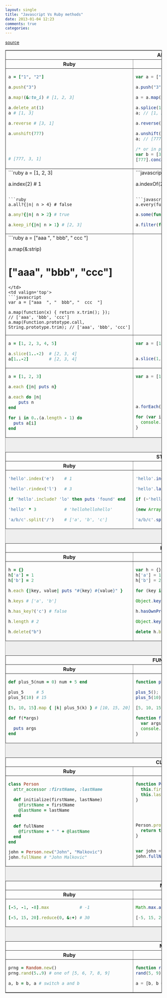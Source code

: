 ```yaml
---
layout: single
title: "Javascript Vs Ruby methods"
date: 2013-01-04 12:23
comments: true
categories: 
---
```

[source](http://agentcooper.github.com/js-ruby-comparison/)

<table width=100% border="1px" valign='top'>
<tr><th colspan='2'>ARRAYS</th></tr>
<tr><th>Ruby</th><th>Javascript</th></tr>
<tr>
<td valign='top'>

```ruby
a = ["1", "2"]

a.push("3")
```

```ruby
a.map!(&:to_i) # [1, 2, 3]
```

```ruby
a.delete_at(1)
a # [1, 3]
```

```ruby
a.reverse # [3, 1]
```

```ruby
a.unshift(777) 




# [777, 3, 1]
```
</td>
<td valign='top'>

```javascript
var a = ["1", "2"];

a.push("3");
```

```javascript
a = a.map(function(n) { return parseInt(n, 10); });
```

```javascript
a.splice(1, 1 /* how much */);
a; // [1, 3]
```

```javascript
a.reverse() // [3, 1]
```

```javascript
a.unshift(777); // 777
a; // [777, 3, 1]

/* or in place: */ 
var b = [3, 1];
[777].concat(b); // [777, 3, 1]
```
</td>

</tr>
<tr>
<td valign='top'>
```ruby
a = [1, 2, 3]

a.index(2) # 1 
```

```ruby
a.all?{|n| n > 4} # false
```

```ruby
a.any?{|n| n > 2} # true
```

```ruby
a.keep_if{|n| n > 1} # [2, 3]
```

</td>
<td valign='top'>
```javascript
var a = [1, 2, 3];

a.indexOf(2); // 1
```

```javascript
a.every(function(n) { return n > 4; }); // false
```

```javascript
a.some(function(n) { return n > 2; });  // true
```

```javascript
a.filter(function(n) { return n > 1;}); // [2, 3]
```
</td>
</tr>
<tr>
<td valign='top'>
```ruby
a = ["aaa  ", "  bbb", "  ccc  "]

a.map(&:strip) 
# ["aaa", "bbb", "ccc"]
```
</td>
<td valign='top'>
```javascript
var a = ["aaa  ", "  bbb", "  ccc  "]

a.map(function(x) { return x.trim(); });               // ['aaa', 'bbb', 'ccc']
a.map(Function.prototype.call, String.prototype.trim); // ['aaa', 'bbb', 'ccc']
```
</td>
</tr>

<tr>
<td valign='top'>

```ruby
a = [1, 2, 3, 4, 5]

a.slice(1..-2)  # [2, 3, 4]
a[1..-2]        # [2, 3, 4]
```

</td>
<td valign='top'>

```javascript
var a = [1, 2, 3, 4, 5];


a.slice(1, -1); // [2, 3, 4]
```

</td>
</tr>

<tr>
<td valign='top'>

```ruby
a = [1, 2, 3]

a.each {|n| puts n}

a.each do |n|
    puts n
end
```

```ruby
for i in 0..(a.length - 1) do
  puts a[i]
end
```

</td>
<td valign='top'>

```javascript
var a = [1, 2, 3];





a.forEach(function(n) { console.log(n); })
```

```javascript
for (var i = 0; i < a.length; i++) {
  console.log(a[i]);
}
```

</td>
</tr>

<tr><td colspan=2 style="border-left: 0px;border-right: 0px; background: #EEE"><br><br></td></tr>

<tr><th colspan='2'>STRINGS</th></tr>
<tr><th>Ruby</th><th>Javascript</th></tr>

<tr>
<td valign='top'>

```ruby
'hello'.index('e')    # 1
```

```ruby
'hello'.rindex('l')   # 3
```

```ruby
if 'hello'.include? 'lo' then puts 'found' end
```

```ruby
'hello' * 3           # 'hellohellohello'
```

```ruby
'a/b/c'.split('/')    # ['a', 'b', 'c']
```

</td>
<td valign='top'>

```javascript
'hello'.indexOf('e')             // 1
```

```javascript
'hello'.lastIndexOf('l')         // 3
```

```javascript
if (~'hello'.indexOf('lo')) { console.log('found'); }
```

```javascript
(new Array(3 + 1)).join('hello') // 'hellohellohello'
```

```javascript
'a/b/c'.split('/')               // ['a', 'b', 'c']
```

</td>
</tr>

<tr><td colspan=2 style="border-left: 0px;border-right: 0px; background: #EEE"><br><br></td></tr>

<tr><th colspan='2'>HASH</th></tr>
<tr><th>Ruby</th><th>Javascript</th></tr>

<tr>
<td valign='top'>

```ruby
h = {}
h['a'] = 1
h['b'] = 2

h.each {|key, value| puts "#{key} #{value}" }
```

```ruby
h.keys # ['a', 'b']
```

```ruby
h.has_key?('c') # false
```

```ruby
h.length # 2
```

```ruby
h.delete("b")
```

</td>
<td valign='top'>

```javascript
var h = {};
h['a'] = 1;
h['b'] = 2;

for (key in h) { console.log(key, h[key]); }
```

```javascript
Object.keys(h); // ['a', 'b']
```

```javascript
h.hasOwnProperty('c') // false
```

```javascript
Object.keys(h).length // 2
```

```javascript
delete h.b
```

</td>
</tr>

<tr><td colspan=2 style="border-left: 0px;border-right: 0px; background: #EEE"><br><br></td></tr>

<tr><th colspan='2'>FUNCTIONS</th></tr>
<tr><th>Ruby</th><th>Javascript</th></tr>

<tr>
<td valign='top'>

```ruby
def plus_5(num = 0) num + 5 end

plus_5     # 5
plus_5(10) # 15

[5, 10, 15].map { |k| plus_5(k) } # [10, 15, 20]
```

```ruby
def f(*args)

  puts args
end
```
</td>
<td valign='top'>

```javascript
function plus_5(num) { return (num || 0) + 5; }

plus_5();   // 5
plus_5(10); // 15

[5, 10, 15].map(plus_5); // [10, 15, 20]
```

```javascript
function f() {
  var args = Array.prototype.slice.call(arguments);
  console.log(args);
}
```
</td>
</tr>


<tr><td colspan=2 style="border-left: 0px;border-right: 0px; background: #EEE"><br><br></td></tr>

<tr><th colspan='2'>CLASSES</th></tr>
<tr><th>Ruby</th><th>Javascript</th></tr>

<tr>
<td valign='top'>

```ruby
class Person
  attr_accessor :firstName, :lastName

  def initialize(firstName, lastName)
    @firstName = firstName
    @lastName = lastName
  end
  
  def fullName
    @firstName + " " + @lastName
  end
end

john = Person.new("John", "Malkovic")
john.fullName # "John Malkovic"
```

</td>
<td valign='top'>

```javascript
function Person(firstName, lastName) {
  this.firstName = firstName;
  this.lastName = lastName;
}




Person.prototype.fullName = function() {
  return this.firstName + " " + this.lastName;
}


var john = new Person("John", "Malkovic");
john.fullName(); // "John Malkovic"
```

</td>
</tr>

<tr><td colspan=2 style="border-left: 0px;border-right: 0px; background: #EEE"><br><br></td></tr>

<tr><th colspan='2'>MATH</th></tr>
<tr><th>Ruby</th><th>Javascript</th></tr>

<tr>
<td valign='top'>

```ruby
[-5, -1, -8].max            # -1
```

```ruby
[-5, 15, 20].reduce(0, &:+) # 30
```

</td>
<td valign='top'>

```javascript
Math.max.apply(null, [-5, -1, -8]) // -1
```

```javascript
[-5, 15, 20].reduce(function(sum, value) { return sum + value; }, 0) // 30
```

</td>
</tr>

<tr><td colspan=2 style="border-left: 0px;border-right: 0px; background: #EEE"><br><br></td></tr>

<tr><th colspan='2'>MISC..</th></tr>
<tr><th>Ruby</th><th>Javascript</th></tr>

<tr>
<td valign='top'>

```ruby
prng = Random.new()
prng.rand(5..9) # one of [5, 6, 7, 8, 9]
```

```ruby
a, b = b, a # switch a and b
```

</td>
<td valign='top'>

```javascript
function rand(a, b) { return Math.floor(Math.random() * (b - a + 1) + a); }
rand(5, 9); // one of [5, 6, 7, 8, 9]
```

```javascript
a = [b, b = a][0]
```

</td>
</tr>

</table>
